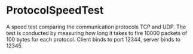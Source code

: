 # ProtocolSpeedTest
 A speed test comparing the communication protocols TCP and UDP. The test is conducted by measuring how long it takes to fire 10000 packets of 100 bytes for each protocol. Client binds to port 12344, server binds to 12345.
